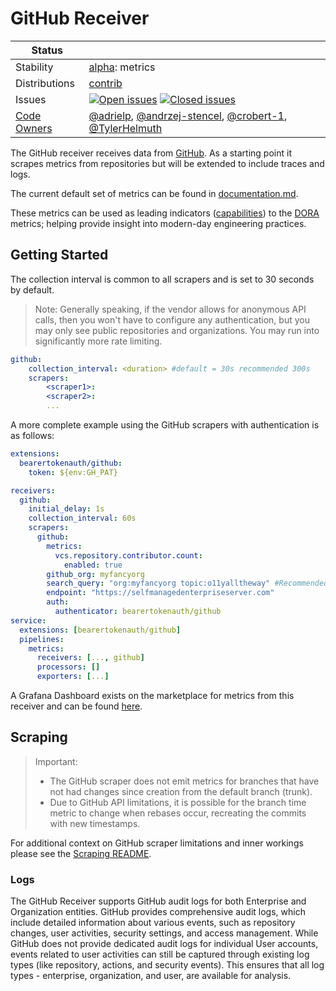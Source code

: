 # GitHub Receiver

<!-- status autogenerated section -->

| Status                                                                                                                           |                                                                                                                                                                                                                                                                                                                                                                                                                                                                                                                                                                                                                                                                                                     |
| -------------------------------------------------------------------------------------------------------------------------------- | --------------------------------------------------------------------------------------------------------------------------------------------------------------------------------------------------------------------------------------------------------------------------------------------------------------------------------------------------------------------------------------------------------------------------------------------------------------------------------------------------------------------------------------------------------------------------------------------------------------------------------------------------------------------------------------------------- |
| Stability                                                                                                                        | [alpha]: metrics                                                                                                                                                                                                                                                                                                                                                                                                                                                                                                                                                                                                                                                                                    |
| Distributions                                                                                                                    | [contrib]                                                                                                                                                                                                                                                                                                                                                                                                                                                                                                                                                                                                                                                                                           |
| Issues                                                                                                                           | [![Open issues](https://img.shields.io/github/issues-search/open-telemetry/opentelemetry-collector-contrib?query=is%3Aissue%20is%3Aopen%20label%3Areceiver%2Fgithub%20&label=open&color=orange&logo=opentelemetry)](https://github.com/open-telemetry/opentelemetry-collector-contrib/issues?q=is%3Aopen+is%3Aissue+label%3Areceiver%2Fgithub) [![Closed issues](https://img.shields.io/github/issues-search/open-telemetry/opentelemetry-collector-contrib?query=is%3Aissue%20is%3Aclosed%20label%3Areceiver%2Fgithub%20&label=closed&color=blue&logo=opentelemetry)](https://github.com/open-telemetry/opentelemetry-collector-contrib/issues?q=is%3Aclosed+is%3Aissue+label%3Areceiver%2Fgithub) |
| [Code Owners](https://github.com/open-telemetry/opentelemetry-collector-contrib/blob/main/CONTRIBUTING.md#becoming-a-code-owner) | [@adrielp](https://www.github.com/adrielp), [@andrzej-stencel](https://www.github.com/andrzej-stencel), [@crobert-1](https://www.github.com/crobert-1), [@TylerHelmuth](https://www.github.com/TylerHelmuth)                                                                                                                                                                                                                                                                                                                                                                                                                                                                                        |

[alpha]: https://github.com/open-telemetry/opentelemetry-collector#alpha
[contrib]: https://github.com/open-telemetry/opentelemetry-collector-releases/tree/main/distributions/otelcol-contrib

<!-- end autogenerated section -->

The GitHub receiver receives data from [GitHub](https://github.com). As a
starting point it scrapes metrics from repositories but will be extended to
include traces and logs.

The current default set of metrics can be found in
[documentation.md](./documentation.md).

These metrics can be used as leading indicators ([capabilities][doracap])
to the [DORA][dorafour] metrics; helping provide insight into modern-day
engineering practices.

[doracap]: https://dora.dev/capabilities/
[dorafour]: https://dora.dev/guides/dora-metrics-four-keys/

## Getting Started

The collection interval is common to all scrapers and is set to 30 seconds by default.

> Note: Generally speaking, if the vendor allows for anonymous API calls, then you
> won't have to configure any authentication, but you may only see public repositories
> and organizations. You may run into significantly more rate limiting.

```yaml
github:
    collection_interval: <duration> #default = 30s recommended 300s
    scrapers:
        <scraper1>:
        <scraper2>:
        ...
```

A more complete example using the GitHub scrapers with authentication is as follows:

```yaml
extensions:
  bearertokenauth/github:
    token: ${env:GH_PAT}

receivers:
  github:
    initial_delay: 1s
    collection_interval: 60s
    scrapers:
      github:
        metrics:
          vcs.repository.contributor.count:
            enabled: true
        github_org: myfancyorg
        search_query: "org:myfancyorg topic:o11yalltheway" #Recommended optional query override, defaults to "{org,user}:<github_org>"
        endpoint: "https://selfmanagedenterpriseserver.com"
        auth:
          authenticator: bearertokenauth/github
service:
  extensions: [bearertokenauth/github]
  pipelines:
    metrics:
      receivers: [..., github]
      processors: []
      exporters: [...]
```

A Grafana Dashboard exists on the marketplace for metrics from this receiver
and can be found
[here](https://grafana.com/grafana/dashboards/20976-engineering-effectiveness-metrics/).

## Scraping

> Important:
>
> - The GitHub scraper does not emit metrics for branches that have not had
>   changes since creation from the default branch (trunk).
> - Due to GitHub API limitations, it is possible for the branch time metric to
>   change when rebases occur, recreating the commits with new timestamps.

<!-- TODO: Combine this documentation once the scraper code is restructured due scope change -->

For additional context on GitHub scraper limitations and inner workings please
see the [Scraping README][ghsread].

[ghsread]: internal/scraper/githubscraper/README.md#github-limitations

### Logs

The GitHub Receiver supports GitHub audit logs for both Enterprise and Organization entities. GitHub provides comprehensive audit logs, which include detailed information about various events, such as repository changes, user activities, security settings, and access management. While GitHub does not provide dedicated audit logs for individual User accounts, events related to user activities can still be captured through existing log types (like repository, actions, and security events). This ensures that all log types - enterprise, organization, and user, are available for analysis.

<!-- TODO: Finish logs documentation -->

